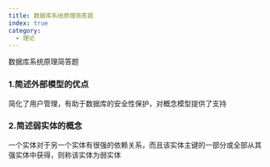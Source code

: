 ```yaml
---
title: 数据库系统原理简答题
index: true
category:
  - 理论
---
```


数据库系统原理简答题
<!-- more -->

### 1.简述外部模型的优点

简化了用户管理，有助于数据库的安全性保护，对概念模型提供了支持

### 2.简述弱实体的概念

一个实体对于另一个实体有很强的依赖关系，而且该实体主键的一部分或全部从其强实体中获得，则称该实体为弱实体
